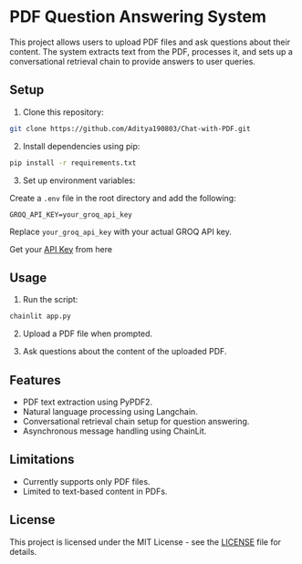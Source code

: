 # PDF Question Answering System

This project allows users to upload PDF files and ask questions about their content. The system extracts text from the PDF, processes it, and sets up a conversational retrieval chain to provide answers to user queries.

## Setup

1. Clone this repository:

```bash
git clone https://github.com/Aditya190803/Chat-with-PDF.git
```

2. Install dependencies using pip:

```bash
pip install -r requirements.txt
```

3. Set up environment variables:

Create a `.env` file in the root directory and add the following:

```plaintext
GROQ_API_KEY=your_groq_api_key
```

Replace `your_groq_api_key` with your actual GROQ API key.

Get your [API Key](https://console.groq.com/keys) from here  
## Usage

1. Run the script:

```bash
chainlit app.py
```

2. Upload a PDF file when prompted.

3. Ask questions about the content of the uploaded PDF.

## Features

- PDF text extraction using PyPDF2.
- Natural language processing using Langchain.
- Conversational retrieval chain setup for question answering.
- Asynchronous message handling using ChainLit.

## Limitations

- Currently supports only PDF files.
- Limited to text-based content in PDFs.

## License

This project is licensed under the MIT License - see the [LICENSE](LICENSE) file for details.
